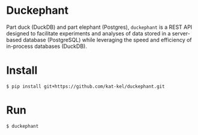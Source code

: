 # Duckephant

Part duck (DuckDB) and part elephant (Postgres), `duckephant` is a REST API designed to facilitate experiments and analyses of data stored in a server-based database (PostgreSQL) while leveraging the speed and efficiency of in-process databases (DuckDB).

# Install

```console
$ pip install git+https://github.com/kat-kel/duckephant.git
```

# Run

```console
$ duckephant
```
